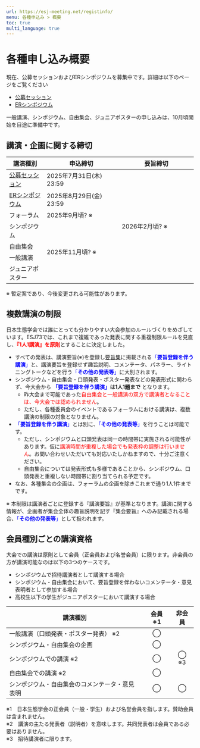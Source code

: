 ```yaml
---
url: https://esj-meeting.net/registinfo/
menu: 各種申込み > 概要
toc: true
multi_language: true
---
```


# 各種申し込み概要

現在、公募セッションおよびERシンポジウムを募集中です。詳細は以下のページをご覧ください

- [公募セッション](opensession)
- [ERシンポジウム](ersympo)

一般講演、シンポジウム、自由集会、ジュニアポスターの申し込みは、10月頃開始を目途に準備中です。

## 講演・企画に関する締切

<table>
  <colgroup>
    <col style="width: 20%" />
    <col style="width: 40%" />
    <col style="width: 40%" />
  </colgroup>
  <thead><tr class="header">
    <th>講演種別</th>
    <th><strong>申込締切</strong></th>
    <th><strong>要旨締切</strong></th>
    </tr></thead>
  <tbody>
    <tr class="odd">
      <td><a href = "opensession">公募セッション</a></td>
      <td>2025年7月31日(木) 23:59</td>
      <td rowspan=7>2026年2月頃? ※</td>
    </tr>
    <tr class="even">
      <td><a href = "ersympo">ERシンポジウム</a></td>
      <td>2025年8月29日(金) 23:59</td>
    </tr>
    <tr class="odd">
      <td>フォーラム</td>
      <td>2025年9月頃? ※</td>
    </tr>
    <tr class="even">
      <td>シンポジウム<br />
      <td rowspan=4>2025年11月頃? ※</td>
    </tr>
    <tr class="odd">
      <td>自由集会</td>
    </tr>
    <tr class="even">
     <td>一般講演<br />
    </tr>
    <tr class="odd">
      <td>ジュニアポスター</td>
    </tr>
  </tbody>
</table>

※ 暫定案であり、今後変更される可能性があります。

## 複数講演の制限

日本生態学会では誰にとっても分かりやすい大会参加のルールづくりをめざしています。ESJ73では、これまで複雑であった発表に関する重複制限ルールを見直し、<span style="color:red;">**『1人1講演』を原則**</span>とすることに決定しました。

- すべての発表は、講演要旨\(※\)を登録し[要旨集](https://esj.ne.jp/meeting/abst/index.html)に掲載される<span style="color:blue;">「**要旨登録を伴う講演**」</span>と、講演要旨を登録せず趣旨説明、コメンテータ、パネラー、ライトニングトークなどを行う<span style="color:blue;">「**その他の発表等**」</span>に大別されます。
- シンポジウム・自由集会・口頭発表・ポスター発表などの発表形式に関わらず、今大会から **<span style="color:blue;">「要旨登録を伴う講演」</span>は1人1題まで** となります。
  - 昨大会まで可能であった<span style="color:red;">自由集会と一般講演の双方で講演者となることは、今大会では認められません</span>。
  - ただし、各種委員会のイベントであるフォーラムにおける講演は、複数講演の制限の対象となりません。
- <span style="color:blue;">「**要旨登録を伴う講演**」</span>とは別に、<span style="color:blue;">「**その他の発表等**」</span>を行うことは可能です。
  - ただし、シンポジウムと口頭発表は同一の時間帯に実施される可能性があります。仮に<span style="color:red;">講演時間が重複した場合でも発表枠の調整は行いません</span>。お問い合わせいただいても対応いたしかねますので、十分ご注意ください。
  - 自由集会については発表形式も多様であることから、シンポジウム、口頭発表と重複しない時間帯に割り当てられる予定です。
- なお、各種集会の企画は、フォーラムの企画を除きこれまで通り1人1件までです。

※ 本制限は講演者ごとに登録する『講演要旨』が基準となります。講演に関する情報が、企画者が集会全体の趣旨説明を記す『集会要旨』へのみ記載される場合、<span style="color:blue;">「**その他の発表等**」</span>として扱われます。

## 会員種別ごとの講演資格

大会での講演は原則として会員（正会員および名誉会員）に限ります。非会員の方が講演可能なのは以下の3つのケースです。

- シンポジウムで招待講演者として講演する場合
- シンポジウム・自由集会において、要旨登録を伴わないコメンテータ・意見表明者として参加する場合
- 高校生以下の学生がジュニアポスターにおいて講演する場合

| **講演種別**                                      | **会員 ※1** | **非会員** |
|---------------------------------------------------|:-------------:|:------------:|
| 一般講演（口頭発表・ポスター発表） ※2             | ◯           |            |
| シンポジウム・自由集会の企画                 | ◯           |            |
| シンポジウムでの講演 ※2                           | ◯           | ◯ ※3      |
| 自由集会での講演 ※2                               | ◯           |            |
| シンポジウム・自由集会のコメンテータ・意見表明| ◯           | ◯          |

※1　日本生態学会の正会員（一般・学生）および名誉会員を指します。賛助会員は含まれません。  
※2　講演の主たる発表者（説明者）を意味します。共同発表者は会員である必要はありません。  
※3　招待講演者に限ります。

